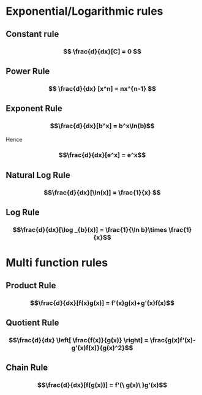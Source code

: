  
# Exponential/Logarithmic rules

## Constant rule
### $$ \frac{d}{dx}[C] = 0 $$
## Power Rule

### $$ \frac{d}{dx} [x^n] = nx^{n-1} $$


## Exponent Rule
### $$\frac{d}{dx}[b^x] = b^x\ln(b)$$
Hence
### $$\frac{d}{dx}[e^x] = e^x$$

## Natural Log Rule
### $$\frac{d}{dx}[\ln(x)] = \frac{1}{x} $$
## Log Rule

### $$\frac{d}{dx}[\log _{b}(x)] = \frac{1}{\ln b}\times \frac{1}{x}$$
# Multi function rules
## Product Rule
### $$\frac{d}{dx}[f(x)g(x)] = f'(x)g(x)+g'(x)f(x)$$

## Quotient Rule
### $$\frac{d}{dx} \left[ \frac{f(x)}{g(x)} \right] = \frac{g(x)f'(x)-g'(x)f(x)}{g(x)^2}$$

## Chain Rule

### $$\frac{d}{dx}[f(g(x))] = f'(\ g(x)\ )g'(x)$$
